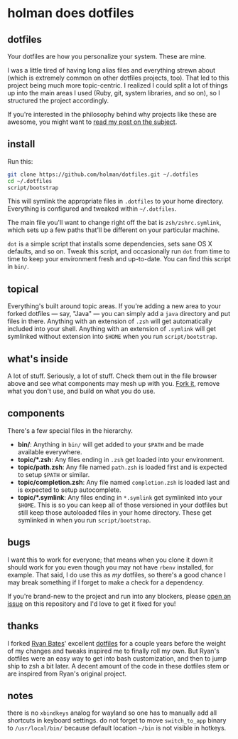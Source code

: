 # holman does dotfiles

## dotfiles

Your dotfiles are how you personalize your system. These are mine.

I was a little tired of having long alias files and everything strewn about
(which is extremely common on other dotfiles projects, too). That led to this
project being much more topic-centric. I realized I could split a lot of things
up into the main areas I used (Ruby, git, system libraries, and so on), so I
structured the project accordingly.

If you're interested in the philosophy behind why projects like these are
awesome, you might want to [read my post on the
subject](http://zachholman.com/2010/08/dotfiles-are-meant-to-be-forked/).

## install

Run this:

```sh
git clone https://github.com/holman/dotfiles.git ~/.dotfiles
cd ~/.dotfiles
script/bootstrap
```

This will symlink the appropriate files in `.dotfiles` to your home directory.
Everything is configured and tweaked within `~/.dotfiles`.

The main file you'll want to change right off the bat is `zsh/zshrc.symlink`,
which sets up a few paths that'll be different on your particular machine.

`dot` is a simple script that installs some dependencies, sets sane OS X
defaults, and so on. Tweak this script, and occasionally run `dot` from
time to time to keep your environment fresh and up-to-date. You can find
this script in `bin/`.

## topical

Everything's built around topic areas. If you're adding a new area to your
forked dotfiles — say, "Java" — you can simply add a `java` directory and put
files in there. Anything with an extension of `.zsh` will get automatically
included into your shell. Anything with an extension of `.symlink` will get
symlinked without extension into `$HOME` when you run `script/bootstrap`.

## what's inside

A lot of stuff. Seriously, a lot of stuff. Check them out in the file browser
above and see what components may mesh up with you.
[Fork it](https://github.com/holman/dotfiles/fork), remove what you don't
use, and build on what you do use.

## components

There's a few special files in the hierarchy.

- **bin/**: Anything in `bin/` will get added to your `$PATH` and be made
  available everywhere.
- **topic/\*.zsh**: Any files ending in `.zsh` get loaded into your
  environment.
- **topic/path.zsh**: Any file named `path.zsh` is loaded first and is
  expected to setup `$PATH` or similar.
- **topic/completion.zsh**: Any file named `completion.zsh` is loaded
  last and is expected to setup autocomplete.
- **topic/\*.symlink**: Any files ending in `*.symlink` get symlinked into
  your `$HOME`. This is so you can keep all of those versioned in your dotfiles
  but still keep those autoloaded files in your home directory. These get
  symlinked in when you run `script/bootstrap`.

## bugs

I want this to work for everyone; that means when you clone it down it should
work for you even though you may not have `rbenv` installed, for example. That
said, I do use this as *my* dotfiles, so there's a good chance I may break
something if I forget to make a check for a dependency.

If you're brand-new to the project and run into any blockers, please
[open an issue](https://github.com/holman/dotfiles/issues) on this repository
and I'd love to get it fixed for you!

## thanks

I forked [Ryan Bates](http://github.com/ryanb)' excellent
[dotfiles](http://github.com/ryanb/dotfiles) for a couple years before the
weight of my changes and tweaks inspired me to finally roll my own. But Ryan's
dotfiles were an easy way to get into bash customization, and then to jump ship
to zsh a bit later. A decent amount of the code in these dotfiles stem or are
inspired from Ryan's original project.

## notes

there is no `xbindkeys` analog for wayland so one has to manually add all shortcuts in keyboard settings.
do not forget to move `switch_to_app` binary to `/usr/local/bin/` because default location `~/bin` is not visible in hotkeys.